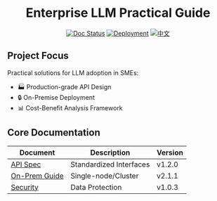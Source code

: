 <div align="center">
  <h1>Enterprise LLM Practical Guide</h1>
  
  [![Doc Status](https://img.shields.io/badge/Docs-80%25_Complete-brightgreen)](https://github.com/universeTeam/LLM-Enterprise-Practical-Guide/wiki)
  [![Deployment](https://img.shields.io/badge/Deployment-On--Premise-blueviolet)](docs/deployment/README.md)
  [![中文](https://img.shields.io/badge/Chinese-Version-red)](README.zh-CN.md)

</div>

## Project Focus
Practical solutions for LLM adoption in SMEs:
- 🏭 Production-grade API Design
- 🔒 On-Premise Deployment
- 📊 Cost-Benefit Analysis Framework

## Core Documentation
| Document | Description | Version |
|---------|-------------|---------|
| [API Spec](docs/api/README.md) | Standardized Interfaces | v1.2.0 |
| [On-Prem Guide](docs/deployment/on-premises.md) | Single-node/Cluster | v2.1.1 |
| [Security](docs/compliance/gdpr.md) | Data Protection | v1.0.3 |
